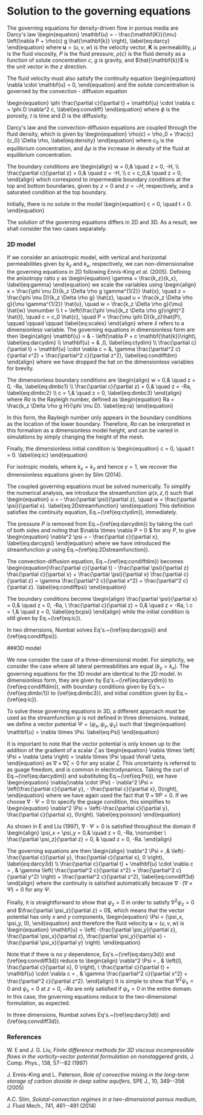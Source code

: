 # Solution to the governing equations

The governing equations for density-driven flow in porous media are Darcy's law
\begin{equation}
\mathbf{u} = - \frac{\mathbf{K}}{\mu} \left(\nabla P + \rho(c) g \hat{\mathbf{k}} \right),
\label{eq:darcy}
\end{equation}
where $\mathbf{u} = (u, v, w)$ is the velocity vector, $\mathbf{K}$ is permeability, $\mu$ is the fluid viscosity, $P$ is the fluid pressure, $\rho(c)$ is the fluid density as a function of solute concentration $c$, $g$ is gravity, and $\hat{\mathbf{k}}$ is the unit vector in the $z$ direction.

The fluid velocity must also satisfy the continuity equation
\begin{equation}
\nabla \cdot \mathbf{u} = 0,
\end{equation}
and the solute concentration is governed by the convection - diffusion equation

\begin{equation}
\phi \frac{\partial c}{\partial t} + \mathbf{u} \cdot \nabla c = \phi D \nabla^2 c,
\label{eq:convdiff}
\end{equation}
where $\phi$ is the porosity, $t$ is time and $D$ is the diffusivity.

Darcy's law and the convection-diffusion equations are coupled through the fluid density, which is given by
\begin{equation}
\rho(c) = \rho_0 + \frac{c}{c_0} \Delta \rho,
\label{eq:density}
\end{equation}
where $c_0$ is the equilibrium concentration, and $\Delta \rho$ is the increase in density of the fluid at equilibrium concentration.

The boundary conditions are
\begin{align}
w = 0,&  \quad z = 0, -H, \\\\
\frac{\partial c}{\partial z} = 0,& \quad z = -H, \\\\
c = c_0,& \quad z = 0,
\end{align}
which correspond to impermeable boundary conditions at the top and bottom boundaries, given by $z = 0$ and $z=-H$, respectively, and a saturated condition at the top boundary.

Initially, there is no solute in the model
\begin{equation}
c = 0, \quad t = 0.
\end{equation}

The solution of the governing equations differs in 2D and 3D. As a result, we shall consider the two cases separately.

### 2D model

If we consider an anisotropic model, with vertical and horizontal permeabilities given by $k_z$ and $k_x$, respectively, we can non-dimensionalise the governing equations in 2D following Ennis-King *et al.* (2005). Defining the anisotropy ratio $\gamma$ as
\begin{equation}
\gamma = \frac{k_z}{k_x},
\label{eq:gamma}
\end{equation}
we scale the variables using
\begin{align}
x = \frac{\phi \mu D}{k_z \Delta \rho g \gamma^{1/2}} \hat{x}, \quad z =  \frac{\phi \mu D}{k_z \Delta \rho g} \hat{z}, \quad u = \frac{k_z \Delta \rho g}{\mu \gamma^{1/2}} \hat{u}, \quad w = \frac{k_z \Delta \rho g}{\mu} \hat{w} \nonumber \\\\
t = \left(\frac{\phi \mu}{k_z \Delta \rho g}\right)^2 \hat{t}, \quad c = c_0 \hat{c}, \quad P = \frac{\mu \phi D}{k_z}\hat{P}, \qquad \qquad \qquad
\label{eq:scales}
\end{align}
where $\hat{x}$ refers to a dimensionless variable. The governing equations in dimensionless form are then
\begin{align}
\mathbf{u} = & - \left(\nabla P + c \mathbf{\hat{k}}\right), \label{eq:darcydim} \\\\
\mathbf{u} = & \,0, \label{eq:ctydim} \\\\
\frac{\partial c}{\partial t} + \mathbf{u} \cdot \nabla c = &\,  \gamma \frac{\partial^2 c}{\partial x^2} + \frac{\partial^2 c}{\partial z^2}, \label{eq:condiffdim}
\end{align}
where we have dropped the hat on the dimensionless variables for brevity.

The dimensionless boundary conditions are
\begin{align}
w = 0,&  \quad z = 0, -Ra, \label{eq:dimbc1} \\\\
\frac{\partial c}{\partial z} = 0,& \quad z = -Ra, \label{eq:dimbc2} \\\\
c = 1,& \quad z = 0, \label{eq:dimbc3}
\end{align}
where $Ra$ is the Rayleigh number, defined as
\begin{equation}
Ra = \frac{k_z \Delta \rho g H}{\phi \mu D}.
\label{eq:ra}
\end{equation}

In this form, the Rayleigh number only appears in the boundary conditions as the location of the lower boundary. Therefore, $Ra$ can be interpreted in this formalism as a dimensionless model height, and can be varied in simulations by simply changing the height of the mesh.

Finally, the dimensionless initial condition is
\begin{equation}
c = 0, \quad t = 0.
\label{eq:ic}
\end{equation}

For isotropic models, where $k_x = k_z$ and hence $\gamma = 1$, we recover the dimensionless equations given by Slim (2014).

The coupled governing equations must be solved numerically. To simplify the numerical analysis, we introduce the streamfunction $\psi(x,z,t)$ such that
\begin{equation}
u = - \frac{\partial \psi}{\partial z}, \quad w = \frac{\partial \psi}{\partial x}.
\label{eq:2Dstreamfunction}
\end{equation}
This definition satisfies the continuity equation, Eq.~(\ref{eq:ctydim}), immediately.

The pressure $P$ is removed from Eq.~(\ref{eq:darcydim}) by taking the curl of both sides and noting that $\nabla \times \nabla P = 0 $ for any $P$, to give
\begin{equation}
\nabla^2 \psi = - \frac{\partial c}{\partial x},
\label{eq:darcypsi}
\end{equation}
where we have introduced the streamfunction $\psi$ using Eq.~(\ref{eq:2Dstreamfunction}).

The convection-diffusion equation, Eq.~(\ref{eq:condiffdim}) becomes
\begin{equation}\frac{\partial c}{\partial t} - \frac{\partial \psi}{\partial z} \frac{\partial c}{\partial x} + \frac{\partial \psi}{\partial x} \frac{\partial c}{\partial z} = \gamma \frac{\partial^2 c}{\partial x^2} + \frac{\partial^2 c}{\partial z}.
\label{eq:condiffpsi}
\end{equation}

The boundary conditions become
\begin{align}
\frac{\partial \psi}{\partial x} = 0,&  \quad z = 0, -Ra, \\
\frac{\partial c}{\partial z} = 0,& \quad z = -Ra, \\
c = 1,& \quad z = 0,
\label{eq:bcpsi}
\end{align}
while the initial condition is still given by Eq.~(\ref{eq:ic}).

In two dimensions, Numbat solves Eq's.~(\ref{eq:darcypsi}) and (\ref{eq:condiffpsi}).

###3D model

We now consider the case of a three-dimensional model. For simplicity, we consider the case where all lateral permeabilities are equal ($k_y = k_x$). The governing equations for the 3D model are identical to the 2D model. In dimensionless form, they are given by Eq's.~(\ref{eq:darcydim}) to (\ref{eq:condiffdim}), with boundary conditions given by Eq's.~(\ref{eq:dimbc1}) to (\ref{eq:dimbc3}), and initial condition given by Eq.~(\ref{eq:ic}).

To solve these governing equations in 3D, a different approach must be used as the streamfunction $\psi$ is not defined in three dimensions. Instead, we define a vector potential $\Psi = (\psi_x, \psi_y, \psi_z)$ such that
\begin{equation}
\mathbf{u} = \nabla \times \Psi.
\label{eq:Psi}
\end{equation}

It is important to note that the vector potential is only known up to the addition of the gradient of a scalar $\zeta$ as
\begin{equation}
\nabla \times \left( \Psi + \nabla \zeta \right) = \nabla \times \Psi \quad \forall \zeta,
\end{equation}
as $\nabla \times \nabla \zeta = 0$ for any scalar $\zeta$. This uncertainty is referred to as guage freedom, and is common in electrodynamics. Taking the curl of Eq.~(\ref{eq:darcydim}) and substituting Eq.~(\ref{eq:Psi}), we have
\begin{equation}
\nabla(\nabla \cdot \Psi) - \nabla^2 \Psi = \left(\frac{\partial c}{\partial y}, - \frac{\partial c}{\partial x}, 0\right),
\end{equation}
where we have again used the fact that $\nabla \times \nabla P = 0$. If we choose $\nabla \cdot \Psi = 0$ to specify the guage condition, this simplifies to
\begin{equation}
\nabla^2 \Psi = \left(-\frac{\partial c}{\partial y},  \frac{\partial c}{\partial x}, 0\right).
\label{eq:poisson}
\end{equation}

As shown in E and Liu (1997), $\nabla \cdot \Psi = 0$ is satisfied throughout the domain if
\begin{align}
\psi_x = \psi_y = 0,& \quad z = 0, -Ra, \nonumber \\
\frac{\partial \psi_z}{\partial z} = 0, & \quad  z = 0, -Ra.
\end{align}

The governing equations are then
\begin{align}
\nabla^2 \Psi = \,& \left(-\frac{\partial c}{\partial y}, \frac{\partial c}{\partial x}, 0 \right), \label{eq:darcy3d} \\\\
\frac{\partial c}{\partial t} + \mathbf{u} \cdot \nabla c = \, & \gamma \left( \frac{\partial^2 c}{\partial x^2} + \frac{\partial^2 c}{\partial y^2} \right) + \frac{\partial^2 c}{\partial z^2}, \label{eq:convdiff3d}
\end{align}
where the continuity is satisfied automatically because $\nabla \cdot \left( \nabla \times \Psi \right) = 0$ for any $\Psi$.

Finally, it is straightforward to show that $\psi_z = 0$ in order to satisfy $\nabla^2 \psi_z = 0$ and $\frac{\partial \psi_z}{\partial z} = 0$, which means that the vector potential has only $x$ and $y$ components,
\begin{equation}
\Psi = (\psi_x, \psi_y, 0),
\end{equation}
and therefore the fluid velocity $\mathbf{u} = (u, v, w)$ is
\begin{equation}
\mathbf{u} = \left( -\frac{\partial \psi_y}{\partial z}, \frac{\partial \psi_x}{\partial z}, \frac{\partial \psi_y}{\partial x} - \frac{\partial \psi_x}{\partial y} \right).
\end{equation}

Note that if there is no $y$ dependence, Eq's.~(\ref{eq:darcy3d}) and (\ref{eq:convdiff3d}) reduce to
\begin{align}
\nabla^2 \Psi = \, & \left(0, \frac{\partial c}{\partial x}, 0 \right), \\
\frac{\partial c}{\partial t} + \mathbf{u} \cdot \nabla c = \, & \gamma \frac{\partial^2 c}{\partial x^2}  + \frac{\partial^2 c}{\partial z^2}.
\end{align}
It is simple to show that $\nabla^2 \psi_x = 0$ and $\psi_x = 0$ at $z = 0, -Ra$ are only satisfied if $\psi_x = 0$ in the entire domain. In this case, the governing equations reduce to the two-dimensional formulation, as expected.

In three dimensions, Numbat solves Eq's.~(\ref{eq:darcy3d}) and (\ref{eq:convdiff3d}).

### References

W. E and J. G. Liu, *Finite difference methods for 3D viscous incompressible flows in the vorticity-vector potential formulation on nonstaggered grids*, J. Comp. Phys., 138, 57--82 (1997)

J. Ennis-King and L. Paterson,  *Role of convective mixing in the long-term storage of carbon dioxide in deep saline aquifers*, SPE J., 10, 349--356 (2005)

A.C. Slim,  *Solutal-convection regimes in a two-dimensional porous medium*, J. Fluid Mech., 741, 461--491 (2014)
